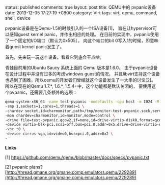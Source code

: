 status: published
comments: true
layout: post
title: QEMU中的 pvpanic设备
date: 2013-12-05 17:27:19 +0800
category: Virt
tags: virt, qemu, command, shell, device

pvpanic设备是在Qemu-1.5的时候引入的一个ISA设备\[1\]，
旨在让hypervisor可以感知guest kernel panic，并作出相应的处理。
在目前的实现中，pvpanic使用了一个固定的I/O端口（默认为0x505），
向这个端口的bit 0写入1的时候，即意味着guest kernel panic发生了。


首先，先来玩一玩这个设备，看看它到底会干点啥。

青蛙目前用的Ubuntu Saucy 系统上面的 Qemu 版本是1.6.0。
由于pvpanic设备在设计过程中并没有过多的考虑windows guest的情况，
并且libvirt支持这个设备也遇到了困难，所以qemu的开发者们曾经就这个设备发生了一大串的讨论\[2\]。
所以在现在的Qemu 1.7.\*, 1.6.\*, 1.5.4+中，这个功能都是默认关闭的，
要使用这个pvpanic，还需要几条额外的选项：

```bash
qemu-system-x86_64 -name test-pvpanic -nodefaults -cpu host -m 1024 -M pc \
-smp 1,sockets=1,cores=1,threads=1 \
-chardev socket,id=charmonitor,path=/tmp/monitor-test-pvpanic.sock,server,nowait \
-mon chardev=charmonitor,id=monitor,mode=control \
-drive file=test-pvpanic.qcow2,if=none,id=drive-virtio-disk0,format=qcow2 \
-device virtio-blk-pci,scsi=off,bus=pci.0,addr=0x5,drive=drive-virtio-disk0,id=virtio-disk0 \
-vnc :0 \
-device cirrus-vga,id=video0,bus=pci.0,addr=0x2 \
-
```


**Links**

\[1\] https://github.com/qemu/qemu/blob/master/docs/specs/pvpanic.txt

\[2\] pvpanic plans?[http://thread.gmane.org/gmane.comp.emulators.qemu/229289](http://thread.gmane.org/gmane.comp.emulators.qemu/229289)
